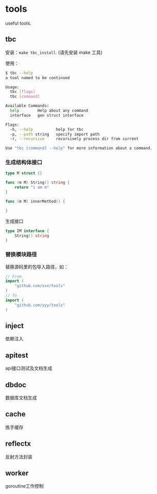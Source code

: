 # tools

useful tools.

## tbc

安装：`make tbc_install`. (请先安装 make 工具)

使用：

```sh
$ tbc --help
a tool named to be continued

Usage:
  tbc [flags]
  tbc [command]

Available Commands:
  help        Help about any command
  interface   gen struct interface

Flags:
  -h, --help          help for tbc
  -p, --path string   specify import path
  -r, --recursive     recursively process dir from current

Use "tbc [command] --help" for more information about a command.
```

### 生成结构体接口

```go
type M struct {}

func (m M) String() string {
    return "i am m"
}

func (m M) innerMethod() {

}
```

生成接口

```go
type IM interface {
    String() string
}
```

### 替换模块路径

替换源码里的包导入路径，如：

```go
// From
import (
    "github.com/xxx/tools"
)
// To
import (
    "github.com/yyy/tools"
)
```

## inject

依赖注入

## apitest

api接口测试及文档生成

## dbdoc

数据库文档生成

## cache

练手缓存

## reflectx

反射方法封装

## worker

goroutine工作控制

